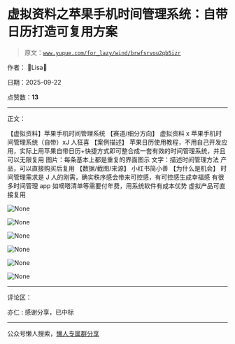 # 虚拟资料之苹果手机时间管理系统：自带日历打造可复用方案

> 原文：[`www.yuque.com/for_lazy/wind/brwfsrvou2qb5izr`](https://www.yuque.com/for_lazy/wind/brwfsrvou2qb5izr)

作者： 🌟Lisa🌟

日期：2025-09-22

点赞数：**13**

* * *

正文：

【虚拟资料】苹果手机时间管理系统 【赛道/细分方向】 虚拟资料 x 苹果手机时间管理系统（自带）xJ 人狂喜 【案例描述】
苹果日历使用教程，不用自己开发应用，实际上用苹果自带日历+快捷方式即可整合成一套有效的时间管理系统，并且可以无限复用 图片：每条基本上都是重复的界面图示
文字：描述时间管理方法 产品，可以直接购买后复用 【数据/截图/来源】 小红书简小善 【为什么是机会】
时间管理需求是 J 人的刚需，确实秩序感会带来可控感，有可控感生成幸福感 有很多时间管理 app 如嘀嗒清单等需要付年费，用系统软件有成本优势 虚拟产品可直接复用

![](img/51afaea29c897a152b1d8bb34cf12585.png "None")

![](img/2f13b40841a2e9be4405c6322b2cd026.png "None")

![](img/c449897b7bc061f2b2c2c5082f0e80b3.png "None")

![](img/653fa5f08efae5397a8b1b3a20abbaa1.png "None")

![](img/9dbe9be72e4d49688c55ac6bd9d38b70.png "None")

![](img/ebfd23f4d0475c6a0a1555684584e524.png "None")

* * *

评论区：

亦仁 : 感谢分享，已中标

* * *

公众号懒人搜索，[懒人专属群分享](https://lazybook.fun/#/blog/group)